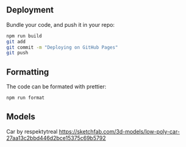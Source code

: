 ## Deployment

Bundle your code, and push it in your repo:
```bash
npm run build
git add
git commit -m "Deploying on GitHub Pages"
git push
```

## Formatting
The code can be formated with prettier:

```bash
npm run format
```

## Models 

Car by respektytreal https://sketchfab.com/3d-models/low-poly-car-27aa13c2bbd446d2bce15375c69b5792
